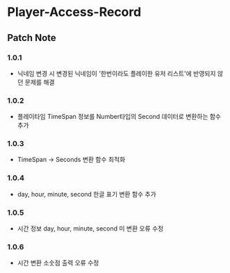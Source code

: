 # Player-Access-Record

## Patch Note
### 1.0.1
- 닉네임 변경 시 변경된 닉네임이 '한번이라도 플레이한 유저 리스트'에 반영되지 않던 문제를 해결

### 1.0.2
- 플레이타임 TimeSpan 정보를 Number타입의 Second 데이터로 변환하는 함수추가

### 1.0.3
- TimeSpan -> Seconds 변환 함수 최적화

### 1.0.4
- day, hour, minute, second 한글 표기 변환 함수 추가

### 1.0.5
- 시간 정보 day, hour, minute, second 미 변환 오류 수정

### 1.0.6
- 시간 변환 소숫점 출력 오류 수정

